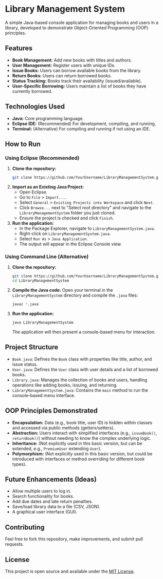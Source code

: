 # Library Management System

A simple Java-based console application for managing books and users in a library, developed to demonstrate Object-Oriented Programming (OOP) principles.

## Features

-   **Book Management:** Add new books with titles and authors.
-   **User Management:** Register users with unique IDs.
-   **Issue Books:** Users can borrow available books from the library.
-   **Return Books:** Users can return borrowed books.
-   **Status Tracking:** Books track their availability (issued/available).
-   **User-Specific Borrowing:** Users maintain a list of books they have currently borrowed.

## Technologies Used

-   **Java:** Core programming language.
-   **Eclipse IDE:** (Recommended) For development, compiling, and running.
-   **Terminal:** (Alternative) For compiling and running if not using an IDE.

## How to Run

### Using Eclipse (Recommended)

1.  **Clone the repository:**
    ```bash
    git clone https://github.com/YourUsername/LibraryManagementSystem.git
    ```
2.  **Import as an Existing Java Project:**
    *   Open Eclipse.
    *   Go to `File` > `Import...`.
    *   Select `General` > `Existing Projects into Workspace` and click `Next`.
    *   Click `Browse...` next to "Select root directory" and navigate to the `LibraryManagementSystem` folder you just cloned.
    *   Ensure the project is checked and click `Finish`.
3.  **Run the application:**
    *   In the Package Explorer, navigate to `LibraryManagementSystem.java`.
    *   Right-click on `LibraryManagementSystem.java`.
    *   Select `Run As` > `Java Application`.
    *   The output will appear in the Eclipse Console view.

### Using Command Line (Alternative)

1.  **Clone the repository:**
    ```bash
    git clone https://github.com/YourUsername/LibraryManagementSystem.git
    cd LibraryManagementSystem
    ```
2.  **Compile the Java code:**
    Open your terminal in the `LibraryManagementSystem` directory and compile the `.java` files:
    ```bash
    javac *.java
    ```
3.  **Run the application:**
    ```bash
    java LibraryManagementSystem
    ```

    The application will then present a console-based menu for interaction.

## Project Structure

-   `Book.java`: Defines the `Book` class with properties like title, author, and issue status.
-   `User.java`: Defines the `User` class with user details and a list of borrowed books.
-   `Library.java`: Manages the collection of books and users, handling operations like adding books, issuing, and returning.
-   `LibraryManagementSystem.java`: Contains the `main` method to run the console-based menu interface.

## OOP Principles Demonstrated

-   **Encapsulation:** Data (e.g., book title, user ID) is hidden within classes and accessed via public methods (getters/setters).
-   **Abstraction:** Users interact with simplified interfaces (e.g., `issueBook()`, `returnBook()`) without needing to know the complex underlying logic.
-   **Inheritance:** (Not explicitly used in this basic version, but can be extended, e.g., `PremiumUser` extending `User`).
-   **Polymorphism:** (Not explicitly used in this basic version, but could be introduced with interfaces or method overriding for different book types).

## Future Enhancements (Ideas)

-   Allow multiple users to log in.
-   Search functionality for books.
-   Add due dates and late return penalties.
-   Save/load library data to a file (CSV, JSON).
-   A graphical user interface (GUI).

## Contributing

Feel free to fork this repository, make improvements, and submit pull requests.

## License

This project is open source and available under the [MIT License](LICENSE).
